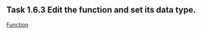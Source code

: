 ## Task 1.6.3 Edit the function and set its data type.

[Function](https://github.com/KravchenkoMaks/m-web-frontend-basics/blob/main/level1-6-ts/level_1-6-task3_edit-function/src/index.ts)